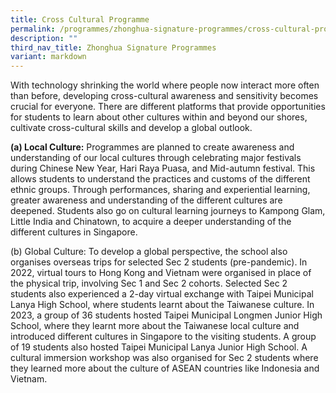 ```yaml
---
title: Cross Cultural Programme
permalink: /programmes/zhonghua-signature-programmes/cross-cultural-programme/
description: ""
third_nav_title: Zhonghua Signature Programmes
variant: markdown
---
```

With technology shrinking the world where people now interact more often than before, developing cross-cultural awareness and sensitivity becomes crucial for everyone. There are different platforms that provide opportunities for students to learn about other cultures within and beyond our shores, cultivate cross-cultural skills and develop a global outlook.

**(a) Local Culture:** Programmes are planned to create awareness and understanding of our local cultures through celebrating major festivals during Chinese New Year, Hari Raya Puasa, and Mid-autumn festival. This allows students to understand the practices and customs of the different ethnic groups. Through performances, sharing and experiential learning, greater awareness and understanding of the different cultures are deepened. Students also go on cultural learning journeys to Kampong Glam, Little India and Chinatown, to acquire a deeper understanding of the different cultures in Singapore.

(b) Global Culture: To develop a global perspective, the school also organises overseas trips for selected Sec 2 students (pre-pandemic). In 2022, virtual tours to Hong Kong and Vietnam were organised in place of the physical trip, involving Sec 1 and Sec 2 cohorts. Selected Sec 2 students also experienced a 2-day virtual exchange with Taipei Municipal Lanya High School, where students learnt about the Taiwanese culture. In 2023, a group of 36 students hosted Taipei Municipal Longmen Junior High School, where they learnt more about the Taiwanese local culture and introduced different cultures in Singapore to the visiting students. A group of 19 students also hosted Taipei Municipal Lanya Junior High School. A cultural immersion workshop was also organised for Sec 2 students where they learned more about the culture of ASEAN countries like Indonesia and Vietnam. 
